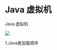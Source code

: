 # Java 虚拟机
Java 虚拟机

<img src="https://qiniu.epipe.cn/photos/2022-05-05_01.jpeg">

<br/>


1.Java类加载顺序